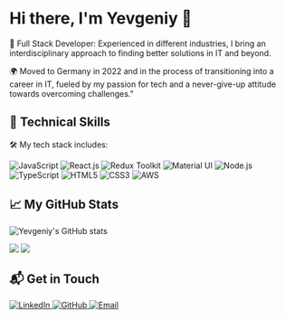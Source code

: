 # Hi there, I'm Yevgeniy 👋

🚀 Full Stack Developer: Experienced in different industries, I bring an interdisciplinary approach to finding better solutions in IT and beyond.

🌍 Moved to Germany in 2022 and in the process of transitioning into a career in IT, fueled by my passion for tech and a never-give-up attitude towards overcoming challenges."

 ## 🚀 Technical Skills

🛠️ My tech stack includes:</h2>
  <div>
    <img src="https://img.shields.io/badge/JavaScript-323330?style=for-the-badge&logo=javascript&logoColor=F7DF1E" alt="JavaScript">
    <img src="https://img.shields.io/badge/React.js-20232A?style=for-the-badge&logo=react&logoColor=61DAFB" alt="React.js">
    <img src="https://img.shields.io/badge/Redux_Toolkit-7851A9?style=for-the-badge&logo=redux&logoColor=white" alt="Redux Toolkit">
    <img src="https://img.shields.io/badge/Material_UI-0081CB?style=for-the-badge&logo=material-ui&logoColor=white" alt="Material UI">
    <img src="https://img.shields.io/badge/Node.js-43853d?style=for-the-badge&logo=node.js&logoColor=white" alt="Node.js">
    <img src="https://img.shields.io/badge/TypeScript-007ACC?style=for-the-badge&logo=typescript&logoColor=white" alt="TypeScript">
    <img src="https://img.shields.io/badge/HTML5-E34F26?style=for-the-badge&logo=html5&logoColor=white" alt="HTML5">
    <img src="https://img.shields.io/badge/CSS3-1572B6?style=for-the-badge&logo=css3&logoColor=white" alt="CSS3">
    <img src="https://img.shields.io/badge/AWS-232F3E?style=for-the-badge&logo=amazon-aws&logoColor=white" alt="AWS">
  </div>
</div>

<!-- ## 🏆 Achievements

👥 I've worked as a co-founder and top-manager in different businesses in Ukraine, and my achievements include:
- Launched 2 new products, one of them being new for Ukraine
- Developed a new business strategy for the next 5 years
- Successfully rebranded one of the leading pediatric dental clinics in Ukraine
- Implemented CRM and operational accounting systems
- Managed teams of up to 15 people
 -->
## 📈 My GitHub Stats
![Yevgeniy's GitHub stats](https://github-readme-stats.vercel.app/api?username=yevgeniyT&show_icons=true&theme=dracula&count_private=true)
<div align="leftr">
  <img src="https://github-readme-stats.vercel.app/api?username=yevgeniyT&show_icons=true&theme=dracula&count_private=true" />
  <img src="https://github-readme-stats.vercel.app/api/top-langs/?username=yevgeniyT&layout=compact&theme=dracula" />
</div>

## 📬 Get in Touch

<div align="left">
  <a href="https://www.linkedin.com/in/yevgeniy-tolkachov/">
    <img alt="LinkedIn" src="https://img.shields.io/badge/LinkedIn-0077B5?style=for-the-badge&logo=linkedin&logoColor=white" />
  </a>
  <a href="https://github.com/yevgeniyT">
    <img alt="GitHub" src="https://img.shields.io/badge/GitHub-100000?style=for-the-badge&logo=github&logoColor=white" />
  </a>
  <a href="mailto:yevgentolkachov@gmail.com">
    <img alt="Email" src="https://img.shields.io/badge/Email-D14836?style=for-the-badge&logo=gmail&logoColor=white" />
  </a>
</div>
